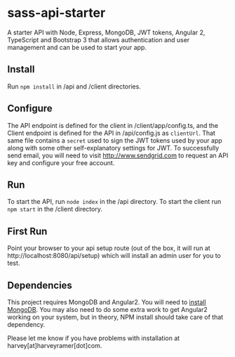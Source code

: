 # sass-api-starter
A starter API with Node, Express, MongoDB, JWT tokens, Angular 2, TypeScript and Bootstrap 3 that allows authentication and user management and can be used to start your app.

## Install
Run `npm install` in /api and /client directories.

## Configure
The API endpoint is defined for the client in /client/app/config.ts, and the Client endpoint is defined for the API in /api/config.js as `clientUrl`. That same file contains a `secret` used to sign the JWT tokens used by your app along with some other self-explanatory settings for JWT. To successfully send email, you will need to visit http://www.sendgrid.com to request an API key and configure your free account.

## Run
To start the API, run `node index` in the /api directory.
To start the client run `npm start` in the /client directory.

## First Run
Point your browser to your api setup route (out of the box, it will run at http://localhost:8080/api/setup) which will install an admin user for you to test.

## Dependencies
This project requires MongoDB and Angular2. You will need to [install MongoDB]. 
You may also need to do some extra work to get Angular2 working on your system, but in theory, NPM install should take care of that dependency.

[install MongoDB]: https://docs.mongodb.org/manual/installation/

Please let me know if you have problems with installation at harvey[at]harveyramer[dot]com.
